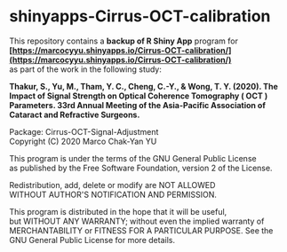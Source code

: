 # shinyapps-Cirrus-OCT-calibration

This repository contains a **backup of R Shiny App** program for <br>
**[https://marcocyyu.shinyapps.io/Cirrus-OCT-calibration/](https://marcocyyu.shinyapps.io/Cirrus-OCT-calibration/)** <br>
as part of the work in the following study:

**Thakur, S., Yu, M., Tham, Y. C., Cheng, C.-Y., & Wong, T. Y. (2020). The Impact of Signal Strength on Optical Coherence Tomography ( OCT ) Parameters. 33rd Annual Meeting of the Asia-Pacific Association of Cataract and Refractive Surgeons.**

Package: Cirrus-OCT-Signal-Adjustment <br>
Copyright (C) 2020  Marco Chak-Yan YU <br>

This program is under the terms of the GNU General Public License <br>
as published by the Free Software Foundation, version 2 of the License. <br>

Redistribution, add, delete or modify are NOT ALLOWED <br>
WITHOUT AUTHOR'S NOTIFICATION AND PERMISSION. <br>

This program is distributed in the hope that it will be useful, <br>
but WITHOUT ANY WARRANTY; without even the implied warranty of <br>
MERCHANTABILITY or FITNESS FOR A PARTICULAR PURPOSE.  See the <br>
GNU General Public License for more details. <br>

